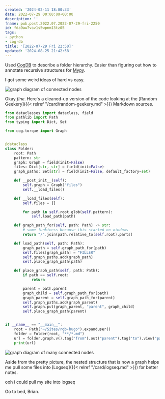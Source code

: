 ```yaml
---
created: '2024-02-11 18:00:33'
date: 2022-07-29 00:00:00+00:00
description: ''
fname: pub.post.2022.07.2022-07-29-fri-2250
id: fda9aw7vav1s5wpnm13tz05
tags:
- python
- cog-db
title: '[2022-07-29 Fri 22:50]'
updated: '2024-08-25 21:42:58'
---
```


Used [CogDB](https://cogdb.io) to describe a folder hierarchy. Easier than figuring out how to annotate recursive structures for [Mypy](http://mypy-lang.org).

<!--more-->

I got some weird ideas of hard vs easy.

![graph diagram of connected nodes](assets/img/2022-07-29-graph.png "No labels or code because it's work(ish)")

<!--more-->

Okay *fine*. Here's a cleaned-up version of the code looking at the [Random Geekery]({{< relref "/card/random-geekery.md" >}}) Markdown sources.

```python
from dataclasses import dataclass, field
from pathlib import Path
from typing import Dict, Set

from cog.torque import Graph


@dataclass
class Folder:
    root: Path
    pattern: str
    graph: Graph = field(init=False)
    files: Dict[str, str] = field(init=False)
    graph_paths: Set[str] = field(init=False, default_factory=set)

    def __post_init__(self):
        self.graph = Graph("files")
        self.__load_files()

    def __load_files(self):
        self.files = {}

        for path in self.root.glob(self.pattern):
            self.load_path(path)

    def graph_path_for(self, path: Path) -> str:
        # some funkiness because this started on windows
        return "/".join(path.relative_to(self.root).parts)

    def load_path(self, path: Path):
        graph_path = self.graph_path_for(path)
        self.files[graph_path] = "FILLER"
        self.graph_paths.add(graph_path)
        self.place_graph_path(path)

    def place_graph_path(self, path: Path):
        if path == self.root:
            return

        parent = path.parent
        graph_child = self.graph_path_for(path)
        graph_parent = self.graph_path_for(parent)
        self.graph_paths.add(graph_parent)
        self.graph.put(graph_parent, "parent", graph_child)
        self.place_graph_path(parent)


if __name__ == "__main__":
    root = Path("~/Sites/rgb-hugo").expanduser()
    folder = Folder(root, "**/*.md")
    url = folder.graph.v().tag("from").out("parent").tag("to").view("parent").url
    print(url)
```

![graph diagram of many connected nodes](assets/img/2022-07-29-rgb-hugo.png "that image took a lot longer to render")

Aside from the pretty picture, the nested structure that is now a graph helps me pull some files into [Logseq]({{< relref "/card/logseq.md" >}}) for better notes.

ooh i could pull my site into logseq

Go to bed, Brian.